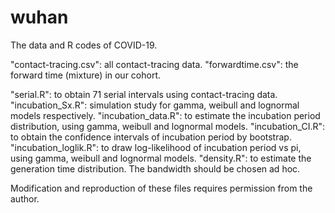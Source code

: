 # wuhan
The data and R codes of COVID-19.

"contact-tracing.csv": all contact-tracing data.
"forwardtime.csv": the forward time (mixture) in our cohort.

"serial.R": to obtain 71 serial intervals using contact-tracing data.
"incubation_Sx.R": simulation study for gamma, weibull and lognormal models respectively.
"incubation_data.R": to estimate the incubation period distribution, using gamma, weibull and lognormal models.
"incubation_CI.R": to obtain the confidence intervals of incubation period by bootstrap.
"incubation_loglik.R": to draw log-likelihood of incubation period vs pi, using gamma, weibull and lognormal models.
"density.R": to estimate the generation time distribution. The bandwidth should be chosen ad hoc.

Modification and reproduction of these files requires permission from the author.
